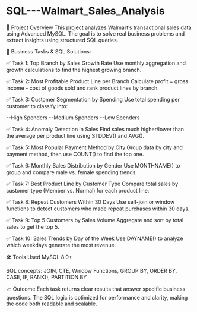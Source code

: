 # SQL---Walmart_Sales_Analysis

📌 Project Overview
This project analyzes Walmart’s transactional sales data using Advanced MySQL. The goal is to solve real business problems and extract insights using structured SQL queries.

🎯 Business Tasks & SQL Solutions:

✅ Task 1: Top Branch by Sales Growth Rate
Use monthly aggregation and growth calculations to find the highest growing branch.

✅ Task 2: Most Profitable Product Line per Branch
Calculate profit = gross income - cost of goods sold and rank product lines by branch.

✅ Task 3: Customer Segmentation by Spending
Use total spending per customer to classify into:

--High Spenders
--Medium Spenders
--Low Spenders

✅ Task 4: Anomaly Detection in Sales
Find sales much higher/lower than the average per product line using STDDEV() and AVG().

✅ Task 5: Most Popular Payment Method by City
Group data by city and payment method, then use COUNT() to find the top one.

✅ Task 6: Monthly Sales Distribution by Gender
Use MONTHNAME() to group and compare male vs. female spending trends.

✅ Task 7: Best Product Line by Customer Type
Compare total sales by customer type (Member vs. Normal) for each product line.

✅ Task 8: Repeat Customers Within 30 Days
Use self-join or window functions to detect customers who made repeat purchases within 30 days.

✅ Task 9: Top 5 Customers by Sales Volume
Aggregate and sort by total sales to get the top 5.

✅ Task 10: Sales Trends by Day of the Week
Use DAYNAME() to analyze which weekdays generate the most revenue.

🛠️ Tools Used
MySQL 8.0+

SQL concepts: JOIN, CTE, Window Functions, GROUP BY, ORDER BY, CASE, IF, RANK(), PARTITION BY

📈 Outcome
Each task returns clear results that answer specific business questions. The SQL logic is optimized for performance and clarity, making the code both readable and scalable.

